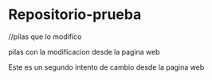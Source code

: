 # Repositorio-prueba
//pilas que lo modifico

pilas con la modificacion desde la pagina web

Este es un segundo intento de cambio desde la pagina web
